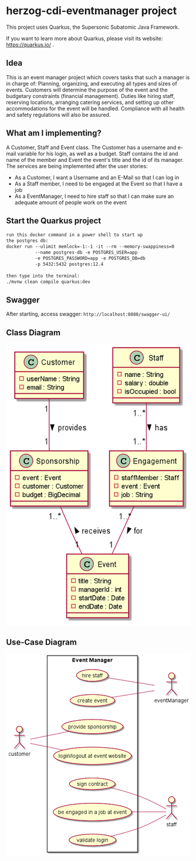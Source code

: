 # herzog-cdi-eventmanager project

This project uses Quarkus, the Supersonic Subatomic Java Framework.

If you want to learn more about Quarkus, please visit its website: https://quarkus.io/ .

## Idea

This is an event manager project which covers tasks that 
such a manager is in charge of: Planning, organizing, and 
executing all types and sizes of events. Customers will 
determine the purpose of the event and the budgetary 
constraints (financial management). 
Duties like hiring staff, reserving locations, arranging 
catering services, and setting up other accommodations for
the event will be handled. Compliance with all health and
safety regulations will also be assured.

## What am I implementing?

A Customer, Staff and Event class. The Customer has a username and e-mail variable for his login,
as well as a budget. Staff contains the id and name of the member and Event the
event's title and the id of its manager. The services are being implemented after
the user stories: 

* As a Customer, I want a Username and an E-Mail so that I can log in
* As a Staff member, I need to be engaged at the Event so that I have a job
* As a EventManager, I need to hire staff so that I can make sure an adequate amount of people work on the event

## Start the Quarkus project

```
run this docker command in a power shell to start up
the postgres db:
docker run --ulimit memlock=-1:-1 -it --rm --memory-swappiness=0 
           --name postgres-db -e POSTGRES_USER=app 
           -e POSTGRES_PASSWORD=app -e POSTGRES_DB=db 
           -p 5432:5432 postgres:12.4
           
then type into the terminal:
./mvnw clean compile quarkus:dev
```

## Swagger

After starting, access swagger: ```http://localhost:8080/swagger-ui/```

## Class Diagram 

![](asciidocs/images/cld.png)

## Use-Case Diagram

![](asciidocs/images/ucd.png)

